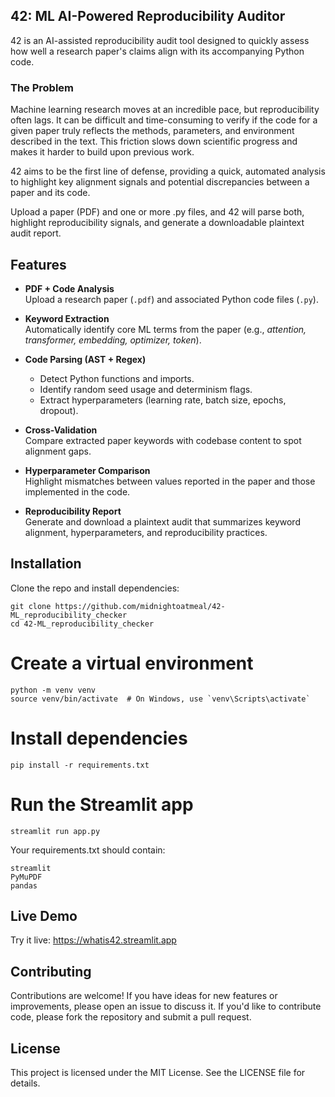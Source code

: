 ## 42: ML AI-Powered Reproducibility Auditor

42 is an AI-assisted reproducibility audit tool designed to quickly assess how well a research paper's claims align with its accompanying Python code.

### The Problem
Machine learning research moves at an incredible pace, but reproducibility often lags. It can be difficult and time-consuming to verify if the code for a given paper truly reflects the methods, parameters, and environment described in the text. This friction slows down scientific progress and makes it harder to build upon previous work.

42 aims to be the first line of defense, providing a quick, automated analysis to highlight key alignment signals and potential discrepancies between a paper and its code.

Upload a paper (PDF) and one or more .py files, and 42 will parse both, highlight reproducibility signals, and generate a downloadable plaintext audit report.


## Features

- **PDF + Code Analysis**  
  Upload a research paper (`.pdf`) and associated Python code files (`.py`).

- **Keyword Extraction**  
  Automatically identify core ML terms from the paper (e.g., *attention, transformer, embedding, optimizer, token*).

- **Code Parsing (AST + Regex)**  
  - Detect Python functions and imports.  
  - Identify random seed usage and determinism flags.  
  - Extract hyperparameters (learning rate, batch size, epochs, dropout).  

- **Cross-Validation**  
  Compare extracted paper keywords with codebase content to spot alignment gaps.

- **Hyperparameter Comparison**  
  Highlight mismatches between values reported in the paper and those implemented in the code.

- **Reproducibility Report**  
  Generate and download a plaintext audit that summarizes keyword alignment, hyperparameters, and reproducibility practices.


## Installation

Clone the repo and install dependencies:

```
git clone https://github.com/midnightoatmeal/42-ML_reproducibility_checker
cd 42-ML_reproducibility_checker
```

# Create a virtual environment
```
python -m venv venv
source venv/bin/activate  # On Windows, use `venv\Scripts\activate`
```

# Install dependencies
`pip install -r requirements.txt`

# Run the Streamlit app
`streamlit run app.py`

Your requirements.txt should contain:
```
streamlit
PyMuPDF
pandas
```

## Live Demo

Try it live: https://whatis42.streamlit.app

## Contributing

Contributions are welcome! If you have ideas for new features or improvements, please open an issue to discuss it. If you'd like to contribute code, please fork the repository and submit a pull request.

## License

This project is licensed under the MIT License. See the LICENSE file for details.
